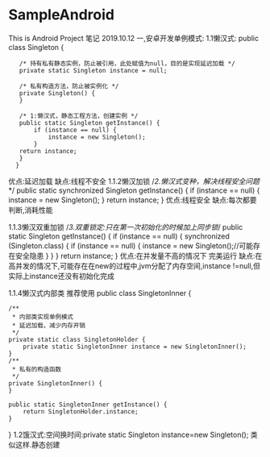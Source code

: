 # SampleAndroid
This is Android Project 笔记
2019.10.12
一,安卓开发单例模式:
  1.1懒汉式:
      public class Singleton {
 
       /* 持有私有静态实例，防止被引用，此处赋值为null，目的是实现延迟加载 */
       private static Singleton instance = null;
 
       /* 私有构造方法，防止被实例化 */
       private Singleton() {
       }
 
       /* 1:懒汉式，静态工程方法，创建实例 */
       public static Singleton getInstance() {
           if (instance == null) {
               instance = new Singleton();
           }
       return instance;
       }
      }
   优点:延迟加载
   缺点:线程不安全
  1.1.2懒汉加锁
    /*2.懒汉式变种，解决线程安全问题**/
    public static synchronized Singleton getInstance() {
        if (instance == null) {
            instance = new Singleton();
        }
        return instance;
    }
   优点:线程安全
   缺点:每次都要判断,消耗性能
  
   1.1.3懒汉双重加锁
     /*3.双重锁定:只在第一次初始化的时候加上同步锁*/
    public static Singleton getInstance() {
        if (instance == null) {
            synchronized (Singleton.class) {
                if (instance == null) {
                    instance = new Singleton();//可能存在安全隐患
                }
            }
        }
        return instance;
    }
   优点:在并发量不高的情况下 完美运行
   缺点:在高并发的情况下,可能存在在new的过程中,jvm分配了内存空间,instance !=null,但实际上instance还没有初始化完成

  1.1.4懒汉式内部类  推荐使用
  public class SingletonInner {
 
    /**
     * 内部类实现单例模式
     * 延迟加载，减少内存开销
     */
    private static class SingletonHolder {
        private static SingletonInner instance = new SingletonInner();
    }
    /**
     * 私有的构造函数
     */
    private SingletonInner() {
    }
 
    public static SingletonInner getInstance() {
        return SingletonHolder.instance;
    }
  }
 1.2饿汉式:空间换时间:private static Singleton instance=new Singleton(); 类似这样.静态创建


   
